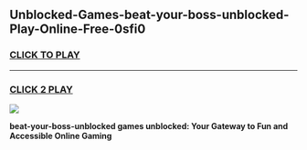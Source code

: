 
## Unblocked-Games-beat-your-boss-unblocked-Play-Online-Free-0sfi0
<h3>
<a href="https://premium76.site?title=beat-your-boss-unblocked&ref=26A">CLICK TO PLAY</a></h3>
<hr>

<h3>
<a href="https://premium76.site?title=beat-your-boss-unblocked&ref=26A">CLICK 2 PLAY</a>
  
</h3>

<a href="https://premium76.site?title=beat-your-boss-unblocked&ref=26A"><img src="https://clearcache.store/games.png"></a>


**beat-your-boss-unblocked games unblocked: Your Gateway to Fun and Accessible Online Gaming**
